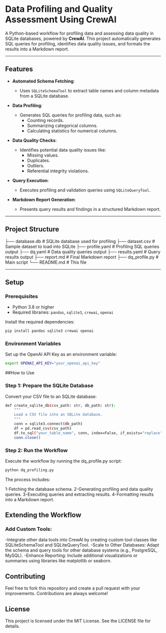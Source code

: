 # Data Profiling and Quality Assessment Using CrewAI

A Python-based workflow for profiling data and assessing data quality in SQLite databases, powered by **CrewAI**. This project automatically generates SQL queries for profiling, identifies data quality issues, and formats the results into a Markdown report.

---

## Features

- **Automated Schema Fetching**:
  - Uses `SQLiteSchemaTool` to extract table names and column metadata from a SQLite database.

- **Data Profiling**:
  - Generates SQL queries for profiling data, such as:
    - Counting records.
    - Summarizing categorical columns.
    - Calculating statistics for numerical columns.

- **Data Quality Checks**:
  - Identifies potential data quality issues like:
    - Missing values.
    - Duplicates.
    - Outliers.
    - Referential integrity violations.

- **Query Execution**:
  - Executes profiling and validation queries using `SQLiteQueryTool`.

- **Markdown Report Generation**:
  - Presents query results and findings in a structured Markdown report.

---

## Project Structure
├── database.db # SQLite database used for profiling 
├── dataset.csv # Sample dataset to load into SQLite 
├── profile.yaml # Profiling SQL queries output 
├── dq.yaml # Data quality queries output 
├── results.yaml # Query results output 
├── report.md # Final Markdown report 
├── dq_profile.py # Main script 
└── README.md # This file


---

## Setup

### Prerequisites
- Python 3.8 or higher
- Required libraries: `pandas`, `sqlite3`, `crewai`, `openai`

Install the required dependencies:
```bash
pip install pandas sqlite3 crewai openai
```

### Environment Variables
Set up the OpenAI API Key as an environment variable:
```bash
export OPENAI_API_KEY="your_openai_api_key"
```

##How to Use

### Step 1: Prepare the SQLite Database

Convert your CSV file to an SQLite database:
```bash
def create_sqlite_db(csv_path: str, db_path: str):
    """
    Load a CSV file into an SQLite database.
    """
    conn = sqlite3.connect(db_path)
    df = pd.read_csv(csv_path)
    df.to_sql("your_table_name", conn, index=False, if_exists="replace")
    conn.close()
```

### Step 2: Run the Workflow

Execute the workflow by running the dq_profile.py script:
```bash
python dq_profiling.py
```
The process includes:

1-Fetching the database schema.
2-Generating profiling and data quality queries.
3-Executing queries and extracting results.
4-Formatting results into a Markdown report.


## Extending the Workflow

### Add Custom Tools:

-Integrate other data tools into CrewAI by creating custom tool classes like SQLiteSchemaTool and SQLiteQueryTool.
-Scale to Other Databases: Adapt the schema and query tools for other database systems (e.g., PostgreSQL, MySQL).
-Enhance Reporting: Include additional visualizations or summaries using libraries like matplotlib or seaborn.


## Contributing
Feel free to fork this repository and create a pull request with your improvements. Contributions are always welcome!

## License
This project is licensed under the MIT License. See the LICENSE file for details.

